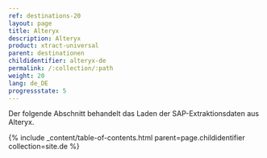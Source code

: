 ```yaml
---
ref: destinations-20
layout: page
title: Alteryx
description: Alteryx
product: xtract-universal
parent: destinationen
childidentifier: alteryx-de
permalink: /:collection/:path
weight: 20
lang: de_DE
progressstate: 5
---
```


Der folgende Abschnitt behandelt das Laden der SAP-Extraktionsdaten aus Alteryx.

{% include _content/table-of-contents.html parent=page.childidentifier collection=site.de %}